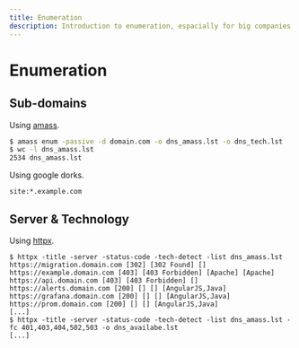 ```yaml
---
title: Enumeration
description: Introduction to enumeration, espacially for big companies.
---
```


# Enumeration

## Sub-domains

Using [amass](https://github.com/OWASP/Amass).

```bash
$ amass enum -passive -d domain.com -o dns_amass.lst -o dns_tech.lst
$ wc -l dns_amass.lst
2534 dns_amass.lst
```

Using google dorks.

```
site:*.example.com
```

## Server & Technology

Using [httpx](https://github.com/projectdiscovery/httpx).

```
$ httpx -title -server -status-code -tech-detect -list dns_amass.lst
https://migration.domain.com [302] [302 Found] []
https://example.domain.com [403] [403 Forbidden] [Apache] [Apache]
https://api.domain.com [403] [403 Forbidden] []
https://alerts.domain.com [200] [] [] [AngularJS,Java]
https://grafana.domain.com [200] [] [] [AngularJS,Java]
https://prom.domain.com [200] [] [] [AngularJS,Java]
[...]
$ httpx -title -server -status-code -tech-detect -list dns_amass.lst -fc 401,403,404,502,503 -o dns_availabe.lst
[...]
```